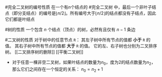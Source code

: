 #完全二叉树的编号性质 在一个有$n$个结点的 #完全二叉树 中，最后一个非叶子结点（即分支结点）的编号是$⌊n/2⌋$。所有编号大于$⌊n/2⌋$的结点都没有子结点，因此它们都是叶结点 

#树的性质 一个包含 $n$ 个结点（顶点）的树，必然有且仅有 $n-1$ 条边
 
#二叉树的性质 对于树中的任意节点 `R`：
	  其左子树中所有节点的值都 **小于** `R` 的值。
	 其右子树中所有节点的值都 **大于** `R` 的值。
     它的左、右子树也分别为二叉排序树。
[[二叉排序树的删除]]  [[平衡二叉树]]

- 对于任意一棵非空二叉树，如果叶结点的数量为$n_0$，度为2的结点数量为$n_2$，那么它们之间存在一个恒定的关系：
	$n_0 = n_2 + 1$
